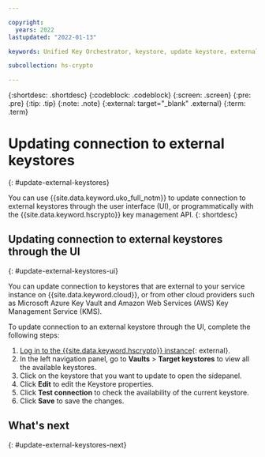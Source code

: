 ```yaml
---

copyright:
  years: 2022
lastupdated: "2022-01-13"

keywords: Unified Key Orchestrator, keystore, update keystore, external keystore

subcollection: hs-crypto

---
```


{:shortdesc: .shortdesc}
{:codeblock: .codeblock}
{:screen: .screen}
{:pre: .pre}
{:tip: .tip}
{:note: .note}
{:external: target="_blank" .external}
{:term: .term}


# Updating connection to external keystores
{: #update-external-keystores}

You can use {{site.data.keyword.uko_full_notm}} to update connection to external keystores through the user interface (UI), or programmatically with the {{site.data.keyword.hscrypto}} key management API.
{: shortdesc}

## Updating connection to external keystores through the UI
{: #update-external-keystores-ui}

You can update connection to keystores that are external to your service instance on {{site.data.keyword.cloud}}, or from other cloud providers such as Microsoft Azure Key Vault and Amazon Web Services (AWS) Key Management Service (KMS).

To update connection to an external keystore through the UI, complete the following steps:

1. [Log in to the {{site.data.keyword.hscrypto}} instance](https://cloud.ibm.com/login){: external}.
2. In the left navigation panel, go to **Vaults** &gt; **Target keystores** to view all the available keystores.
3. Click on the keystore that you want to update to open the sidepanel.
4. Click **Edit** to edit the Keystore properties.
5. Click **Test connection** to check the availability of the current keystore.
6. Click **Save** to save the changes.



## What's next
{: #update-external-keystores-next}


  


